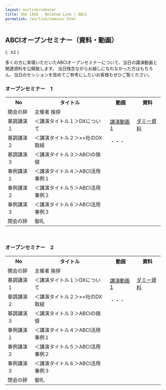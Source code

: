 ```yaml
---
layout: en/link/seminar
title: USE CASE - Related Link | ABCI
permalink: /en/link/seminar.html
---
```



## ABCIオープンセミナー（資料・動画）
{: .h2 }

<div class="lead_text">多くの⽅に来場いただいたABCIオープンセミナーについて、当⽇の講演動画と関連資料を公開致します。
当⽇残念ながらお越しになれなかった⽅はもちろん、当⽇のセッションを改めてご参考にしたいお客様もぜひご覧ください。</div>

<h3 class="h3">オープンセミナー　1</h3>
<table class="table">
<tr>
<th>No</th>
<th>タイトル</th>
<th>動画</th>
<th>資料</th>
</tr>
<tr>
<td>開会の辞</td>
<td>主催者 挨拶</td>
<td>&nbsp;</td>
<td>&nbsp;</td>
</tr>
<tr>
<td>基調講演１</td>
<td>＜講演タイトル１＞DXについて</td>
<td><a href="https://www.youtube.com/watch?v=TPf6UeeGoJE" target="_blank"><u>講演動画1</u></a></td>
<td><a href="data/dummy.pdf" target="_blank"><u>ダミー資料</u></a></td>
</tr>
<tr>
<td>基調講演２</td>
<td>＜講演タイトル２＞××社のDX取組</td>
<td>・・・</td>
<td></td>
</tr>
<tr>
<td>基調講演３</td>
<td>＜講演タイトル３＞ABCIの価値</td>
<td>&nbsp;</td>
<td>&nbsp;</td>
</tr>
<tr>
<td>事例講演１</td>
<td>＜講演タイトル４＞ABCI活⽤事例１</td>
<td>&nbsp;</td>
<td>&nbsp;</td>
</tr>
<tr>
<td>事例講演２</td>
<td>＜講演タイトル５＞ABCI活⽤事例２</td>
<td>&nbsp;</td>
<td>&nbsp;</td>
</tr>
<tr>
<td>事例講演３</td>
<td>＜講演タイトル６＞ABCI活⽤事例３</td>
<td>&nbsp;</td>
<td>&nbsp;</td>
</tr>
<tr>
<td>閉会の辞</td>
<td>御礼</td>
<td>&nbsp;</td>
<td>&nbsp;</td>
</tr>
</table>

<br />

<h3 class="h3">オープンセミナー　2</h3>
<table class="table">
<tr>
<th>No</th>
<th>タイトル</th>
<th>動画</th>
<th>資料</th>
</tr>
<tr>
<td>開会の辞</td>
<td>主催者 挨拶</td>
<td>&nbsp;</td>
<td>&nbsp;</td>
</tr>
<tr>
<td>基調講演１</td>
<td>＜講演タイトル１＞DXについて</td>
<td><a href="https://www.youtube.com/watch?v=TPf6UeeGoJE" target="_blank"><u>講演動画1</u></a></td>
<td><a href="data/dummy.pdf" target="_blank"><u>ダミー資料</u></a></td>
</tr>
<tr>
<td>基調講演２</td>
<td>＜講演タイトル２＞××社のDX取組</td>
<td>・・・</td>
<td></td>
</tr>
<tr>
<td>基調講演３</td>
<td>＜講演タイトル３＞ABCIの価値</td>
<td>&nbsp;</td>
<td>&nbsp;</td>
</tr>
<tr>
<td>事例講演１</td>
<td>＜講演タイトル４＞ABCI活⽤事例１</td>
<td>&nbsp;</td>
<td>&nbsp;</td>
</tr>
<tr>
<td>事例講演２</td>
<td>＜講演タイトル５＞ABCI活⽤事例２</td>
<td>&nbsp;</td>
<td>&nbsp;</td>
</tr>
<tr>
<td>事例講演３</td>
<td>＜講演タイトル６＞ABCI活⽤事例３</td>
<td>&nbsp;</td>
<td>&nbsp;</td>
</tr>
<tr>
<td>閉会の辞</td>
<td>御礼</td>
<td>&nbsp;</td>
<td>&nbsp;</td>
</tr>
</table>
